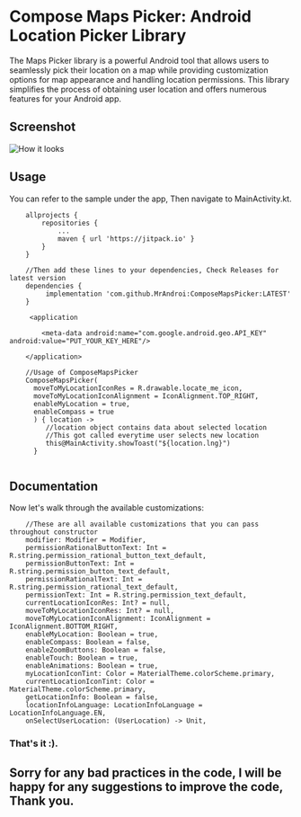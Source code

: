 # Compose Maps Picker: Android Location Picker Library

The Maps Picker library is a powerful Android tool that allows users to seamlessly pick their location on a map while providing customization options for map appearance and handling location permissions. This library simplifies the process of obtaining user location and offers numerous features for your Android app.

## Screenshot

![How it looks](screenshots/sample.gif)


## Usage

You can refer to the sample under the app, Then navigate to MainActivity.kt.

```
    allprojects {
		repositories {
			...
			maven { url 'https://jitpack.io' }
		}
	}
	
	//Then add these lines to your dependencies, Check Releases for latest version
	dependencies {
	     implementation 'com.github.MrAndroi:ComposeMapsPicker:LATEST'
	}

     <application
        
        <meta-data android:name="com.google.android.geo.API_KEY" android:value="PUT_YOUR_KEY_HERE"/>

    </application>

    //Usage of ComposeMapsPicker
    ComposeMapsPicker(
      moveToMyLocationIconRes = R.drawable.locate_me_icon,
      moveToMyLocationIconAlignment = IconAlignment.TOP_RIGHT,
      enableMyLocation = true,
      enableCompass = true
      ) { location ->
         //location object contains data about selected location
         //This got called everytime user selects new location
         this@MainActivity.showToast("${location.lng}")
      }


```

## Documentation

Now let's walk through the available customizations:

```
    //These are all available customizations that you can pass throughout constructor
    modifier: Modifier = Modifier,
    permissionRationalButtonText: Int = R.string.permission_rational_button_text_default,
    permissionButtonText: Int = R.string.permission_button_text_default,
    permissionRationalText: Int = R.string.permission_rational_text_default,
    permissionText: Int = R.string.permission_text_default,
    currentLocationIconRes: Int? = null,
    moveToMyLocationIconRes: Int? = null,
    moveToMyLocationIconAlignment: IconAlignment = IconAlignment.BOTTOM_RIGHT,
    enableMyLocation: Boolean = true,
    enableCompass: Boolean = false,
    enableZoomButtons: Boolean = false,
    enableTouch: Boolean = true,
    enableAnimations: Boolean = true,
    myLocationIconTint: Color = MaterialTheme.colorScheme.primary,
    currentLocationIconTint: Color = MaterialTheme.colorScheme.primary,
    getLocationInfo: Boolean = false,
    locationInfoLanguage: LocationInfoLanguage = LocationInfoLanguage.EN,
    onSelectUserLocation: (UserLocation) -> Unit,

```


### That's it :).

## Sorry for any bad practices in the code, I will be happy for any suggestions to improve the code, Thank you.

